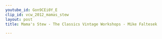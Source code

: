 ```yaml
---
youtube_id: Gon9CEi0Y_E
clip_id: vcw_2012_mamas_stew
layout: post
title: Mama's Stew - The Classics Vintage Workshops - Mike Faltesek

---
```


